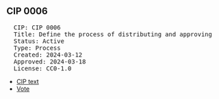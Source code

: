 ## CIP 0006

<pre>
  CIP: CIP 0006
  Title: Define the process of distributing and approving 
  Status: Active
  Type: Process
  Created: 2024-03-12
  Approved: 2024-03-18
  License: CC0-1.0
</pre>

* [CIP text](/cip-0006/cip-0006,%20cip-0007.pdf)
* [Vote](/cip-0006/votes_%20cip-0006,%20cip-0007.pdf)

